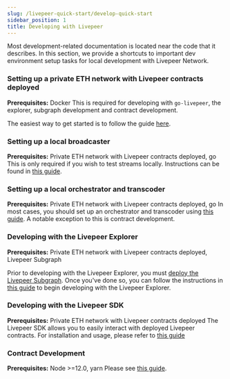 ```yaml
---
slug: /livepeer-quick-start/develop-quick-start
sidebar_position: 1
title: Developing with Livepeer
---
```


Most development-related documentation is located near the code that it describes. In this section, we provide a shortcuts to important dev environment setup tasks for local development with Livepeer Network.


### Setting up a private ETH network with Livepeer contracts deployed
**Prerequisites:** Docker
This is required for developing with `go-livepeer`, the explorer, subgraph development and contract development.

The easiest way to get started is to follow the guide [here](https://github.com/livepeer/go-livepeer/tree/master/cmd/devtool#setting-up-a-private-eth-network).

### Setting up a local broadcaster
**Prerequisites:** Private ETH network with Livepeer contracts deployed, go
This is only required if you wish to test streams locally. Instructions can be found in [this guide](https://github.com/livepeer/go-livepeer/tree/master/cmd/devtool#setting-up-a-broadcaster).

### Setting up a local orchestrator and transcoder
**Prerequisites:** Private ETH network with Livepeer contracts deployed, go
In most cases, you should set up an orchestrator and transcoder using [this guide](https://github.com/livepeer/go-livepeer/tree/master/cmd/devtool#setting-up-a-orchestratortranscoder). A notable exception to this is contract development.

### Developing with the Livepeer Explorer
**Prerequisites:** Private ETH network with Livepeer contracts deployed, Livepeer Subgraph

Prior to developing with the Livepeer Explorer, you must [deploy the Livepeer Subgraph](https://github.com/livepeer/subgraph#deploy-the-livepeer-subgraph-locally). Once you've done so, you can follow the instructions in [this guide](https://github.com/livepeer/explorer) to begin developing with the Livepeer Explorer.

### Developing with the Livepeer SDK
**Prerequisites:** Private ETH network with Livepeer contracts deployed
The Livepeer SDK allows you to easily interact with deployed Livepeer contracts. For installation and usage, please refer to [this guide](https://github.com/livepeer/sdk#usage)

### Contract Development
**Prerequisites:** Node >=12.0, yarn
Please see [this guide](https://github.com/livepeer/protocol).

